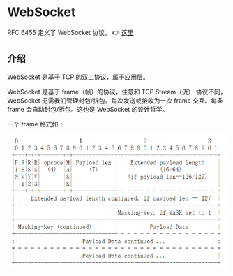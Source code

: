 # WebSocket

RFC 6455 定义了 WebSocket 协议， 👉 [这里](https://tools.ietf.org/html/rfc6455)

## 介绍

WebSocket 是基于 TCP 的双工协议，属于应用层。

WebSocket 是基于 frame（帧）的协议，注意和 TCP Stream（流） 协议不同，WebSocket 无需我们管理封包/拆包。每次发送或接收为一次 frame 交互。每条 frame 会自动封包/拆包。这也是 WebSocket 的设计哲学。

一个 frame 格式如下

![](../../.gitbook/assets/image.png)

